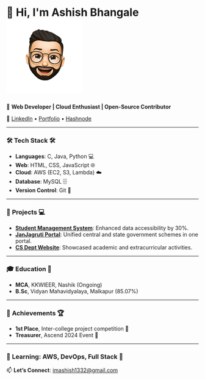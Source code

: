# 👋 Hi, I'm Ashish Bhangale  ![Profile Avatar](./my-avatar.png) <!-- Left avatar icon -->

🚀 **Web Developer | Cloud Enthusiast | Open-Source Contributor**

🔗 [LinkedIn](https://www.linkedin.com/in/ashish1332) • [Portfolio](https://ashish1332.github.io/my_portfolio/) • [Hashnode](https://ashish1332.hashnode.dev/)

---

### 🛠️ **Tech Stack** 🛠️
- **Languages**: C, Java, Python 💻
- **Web**: HTML, CSS, JavaScript 🌐
- **Cloud**: AWS (EC2, S3, Lambda) ☁️
- **Database**: MySQL 🗄️  
- **Version Control**: Git 🔧

---

### 💼 **Projects** 💻
- **[Student Management System](https://github.com/Ashish1332/Java-based-student-management-system)**: Enhanced data accessibility by 30%.
- **[JanJagruti Portal](https://ashish1332.github.io/JanJagruti-Portal/)**: Unified central and state government schemes in one portal.
- **[CS Dept Website](https://ashish1332.github.io/Computer-Department-Website/)**: Showcased academic and extracurricular activities.

---

### 🎓 **Education** 📘
- **MCA**, KKWIEER, Nashik (Ongoing)
- **B.Sc**, Vidyan Mahavidyalaya, Malkapur (85.07%)

---

### 🏅 **Achievements** 🏆
- **1st Place**, Inter-college project competition 🥇
- **Treasurer**, Ascend 2024 Event 💼

---

### 🌱 **Learning**: AWS, DevOps, Full Stack 🚀  
📫 **Let’s Connect**: [imashish1332@gmail.com](mailto:imashish1332@gmail.com)

